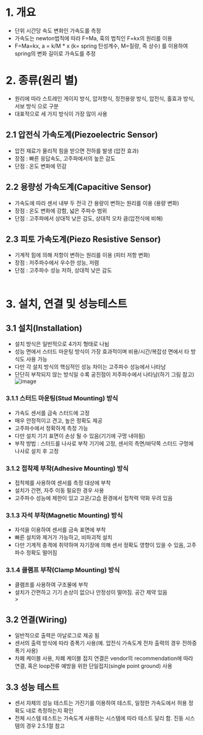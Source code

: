 # 1. 개요
- 단위 시간당 속도 변화인 가속도를 측정
- 가속도는 newton법칙에 따라 F=Ma, 훅의 법칙인 F=kx의 원리를 이용
- F=Ma=kx, a = k/M * x (k= spring 탄성계수, M=질량, 즉 상수) 를 이용하여 spring의 변화 길이로 가속도를 추정

# 2. 종류(원리 별)
- 원리에 따라 스트레인 게이지 방식, 압저항식, 정전용량 방식, 압전식, 홀효과 방식, 서보 방식 으로 구분
- 대표적으로 세 가지 방식이 가장 많이 사용

## 2.1 압전식 가속도계(Piezoelectric Sensor) 
- 압전 재료가 물리적 힘을 받으면 전하를 발생 (압전 효과)
- 장점 : 빠른 응답속도, 고주파에서의 높은 감도
- 단점 : 온도 변화에 민감

## 2.2 용량성 가속도계(Capacitive Sensor)
- 가속도에 따라 센서 내부 두 전극 간 용량이 변하는 원리를 이용 (용량 변화)
- 장점 : 온도 변화에 강함, 넓은 주파수 범위
- 단점 : 고주파에서 상대적 낮은 감도, 상대적 오차 큼(압전식에 비해)

## 2.3 피토 가속도계(Piezo Resistive Sensor)
- 기계적 힘에 의해 저항이 변하는 원리를 이용 (피터 저항 변화)
- 장점 : 저주파수에서 우수한 성능, 저렴
- 단점 : 고주파수 성능 저하, 상대적 낮은 감도
</br></br>

# 3. 설치, 연결 및 성능테스트

## 3.1 설치(Installation)
- 설치 방식은 일반적으로 4가지 형태로 나뉨
- 성능 면에서 스터드 마운팅 방식이 가장 효과적이며 비용/시간/복잡성 면에서 타 방식도 사용 가능
- 다만 각 설치 방식의 핵심적인 성능 차이는 고주파수 성능에서 나타남
- 단단히 부착되지 않는 방식일 수록 공진점이 저주파수에서 나타남(하기 그림 참고)
![image](https://github.com/user-attachments/assets/c143ceed-b3b4-4372-bf23-175a412971eb)

### 3.1.1 스터드 마운팅(Stud Mounting) 방식 
- 가속도 센서를 금속 스터드에 고정
- 매우 안정적이고 견고, 높은 정확도 제공
- 고주파수에서 정확하게 측정 가능
- 다만 설치 기기 표면이 손상 될 수 있음(기기에 구멍 내야됨)
- 부착 방법 : 스터드를 나사로 부착 기기에 고정, 센서의 측면/바닥쪽 스터드 구멍에 나사로 설치 후 고정

### 3.1.2 접착제 부착(Adhesive Mounting) 방식
- 접착제를 사용하여 센서를 측정 대상에 부착
- 설치가 간편, 자주 이동 필요한 경우 사용
- 고주파수 성능에 제한이 있고 고온/고습 환경에서 접착력 약화 우려 있음

### 3.1.3 자석 부착(Magnetic Mounting) 방식
- 자석을 이용하여 센서를 금속 표면에 부착
- 빠른 설치와 제거가 가능하고, 비파괴적 설치
- 다만 기계적 충격에 취약하며 자기장에 의해 센서 정확도 영향이 있을 수 있음, 고주파수 정확도 떨어짐

### 3.1.4 클램프 부착(Clamp Mounting) 방식
- 클램프를 사용하여 구조물에 부착
- 설치가 간편하고 기기 손상이 없으나 안정성이 떨어짐. 공간 제약 있음
</br>></br>

## 3.2 연결(Wiring)
- 일반적으로 출력은 아날로그로 제공 됨
- 센서의 출력 방식에 따라 증폭기 사용(예. 압전식 가속도계 전차 출력의 경우 전하증폭기 사용)
- 차폐 케이블 사용, 차폐 케이블 접지 연결은 vendor의 recommendation에 따라 연결, 혹은 loop전류 예방을 위한 단일접지(single point ground) 사용

## 3.3 성능 테스트
- 센서 자체의 성능 테스트는 가진기를 이용하여 테스트, 일정한 가속도에서 허용 정확도 내로 측정하는지 확인
- 전체 시스템 테스트는 가속도계 사용하는 시스템에 따라 테스트 달리 함. 진동 시스템의 경우 2.5.1절 참고
